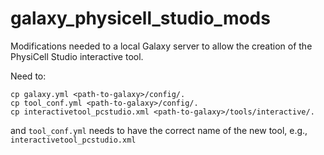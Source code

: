# galaxy_physicell_studio_mods

Modifications needed to a local Galaxy server to allow the creation of the PhysiCell Studio interactive tool.

Need to:
```
cp galaxy.yml <path-to-galaxy>/config/.
cp tool_conf.yml <path-to-galaxy>/config/.
cp interactivetool_pcstudio.xml <path-to-galaxy>/tools/interactive/.
```
and `tool_conf.yml` needs to have the correct name of the new tool, e.g., `interactivetool_pcstudio.xml`